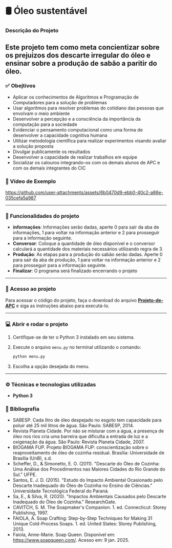 # 🛢️ Óleo sustentável

### Descrição do Projeto

Este projeto tem como meta concientizar sobre os prejuizos dos descarte irregular do óleo e ensinar sobre a produção de sabão a paritir do óleo.
---
### ✅ Obejtivos
- Aplicar os conhecimentos de Algoritmos e Programação de Computadores para a solução de problemas
- Usar algoritmos para resolver problemas do cotidiano das pessoas que envolvam o meio ambiente
- Desenvolver a percepção e a consciência da importância da computação para a sociedade 
- Evidenciar o pensamento computacional como uma forma de desenvolver a capacidade cognitiva humana
- Utilizar metodologia científica para realizar experimentos visando avaliar a solução proposta
- Divulgar publicamente os resultados
- Desenvolver a capacidade de realizar trabalhos em equipe
- Socializar os calouros integrando-os com os demais alunos de APC e com os demais integrantes do CIC


### 🎥 Vídeo de Exemplo

https://github.com/user-attachments/assets/6b0470d9-ebb0-40c2-a86e-035cefa5a987

---

### 🎲 Funcionalidades do projeto

- **informações**: Informações serão dadas, aperte 0 para sair da aba de informações, 1 para voltar na informação anterior e 2 para prosseguir para a informação seguinte.
- **Conversor**: Coloque a quantidade de óleo disponível e o conversor calculará a quantidade dos materiais necessários utilizando regra de 3.
- **Produção**: As etapas para a produção do sabão serão dadas. Aperte 0 para sair da aba de produção, 1 para voltar na informação anterior e 2 para prosseguir para a informação seguinte.
- **Finalizar**: O programa será finalizado encerrando o projeto

---

### 📁 Acesso ao projeto

Para acessar o código do projeto, faça o download do arquivo [**Projeto-de-APC**](https://github.com/KallebeLisboa/Projeto-De-APC)  e siga as instruções abaixo para executá-lo.

---

### 💻 Abrir e rodar o projeto

1. Certifique-se de ter o Python 3 instalado em seu sistema.
2. Execute o arquivo `menu.py` no terminal utilizando o comando:

   ```bash
   python menu.py
   ```

3. Escolha a opção desejada do menu.

---

### ⚙️ Técnicas e tecnologias utilizadas

- **Python 3**

### 📖 Bibliografia 

- SABESP. Cada litro de óleo despejado no esgoto tem capacidade para poluir até 25 mil litros de água. São Paulo: SABESP, 2014.
- Revista Planeta Cidade. Por não se misturar com a água, a presença de óleo nos rios cria uma barreira que dificulta a entrada de luz e a oxigenação da água. São Paulo: Revista Planeta Cidade, 2007.
- BIOGAMA FUP. Projeto BIOGAMA FUP: conscientização sobre o reaproveitamento de óleo de cozinha residual. Brasília: Universidade de Brasília (UnB), s.d.
- Scheffer, D., & Simonetto, E. O. (2011). "Descarte do Óleo de Cozinha: Uma Análise dos Procedimentos nas Maiores Cidades do Rio Grande do Sul." UFPE.
- Santos, E. J. D. (2015). "Estudo do Impacto Ambiental Ocasionado pelo Descarte Inadequado do Óleo de Cozinha no Ensino de Ciências." Universidade Tecnológica Federal do Paraná.
- Sa, E., & Silva, R. (2020). "Impactos Ambientais Causados pelo Descarte Inadequado do Óleo de Cozinha." ResearchGate.
- CAVITCH, S. M. The Soapmaker's Companion. 1. ed. Connecticut: Storey Publishing, 1997.
- FAIOLA, A. Soap Crafting: Step-by-Step Techniques for Making 31 Unique Cold-Process Soaps. 1. ed. United States: Storey Publishing, 2013.
- Faiola, Anne-Marie. Soap Queen. Disponível em: <https://www.soapqueen.com/>. Acesso em: 9 jan. 2025.
